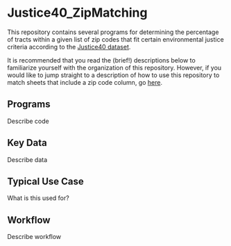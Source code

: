 # Justice40_ZipMatching

This repository contains several programs for determining the percentage of tracts within a given list of zip codes that fit certain environmental justice criteria according to the [Justice40 dataset](https://screeningtool.geoplatform.gov/en/methodology#3/33.47/-97.5).

It is recommended that you read the (brief!) descriptions below to familiarize yourself with the organization of this repository. However, if you would like to jump straight to a description of how to use this repository to match sheets that include a zip code column, go [here](#workflow).

## Programs

Describe code

## Key Data

Describe data

## Typical Use Case

What is this used for?

## Workflow

Describe workflow
